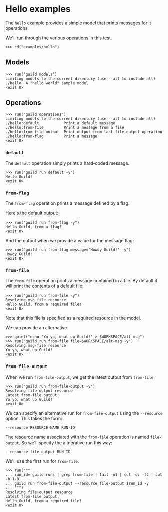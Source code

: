 # Hello examples

The `hello` example provides a simple model that prints messages for
it operations.

We'll run through the various operations in this test.

    >>> cd("examples/hello")

## Models

    >>> run("guild models")
    Limiting models to the current directory (use --all to include all)
    ./hello  A "hello world" sample model
    <exit 0>

## Operations

    >>> run("guild operations")
    Limiting models to the current directory (use --all to include all)
    ./hello:default           Print a default message
    ./hello:from-file         Print a message from a file
    ./hello:from-file-output  Print output from last file-output operation
    ./hello:from-flag         Print a message
    <exit 0>

### `default`

The `default` operation simply prints a hard-coded message.

    >>> run("guild run default -y")
    Hello Guild!
    <exit 0>

### `from-flag`

The `from-flag` operation prints a message defined by a flag.

Here's the default output:

    >>> run("guild run from-flag -y")
    Hello Guild, from a flag!
    <exit 0>

And the output when we provide a value for the message flag:

    >>> run("guild run from-flag message='Howdy Guild!' -y")
    Howdy Guild!
    <exit 0>

### `from-file`

The `from-file` operation prints a message contained in a file. By
default it will print the contents of a default file:

    >>> run("guild run from-file -y")
    Resolving msg-file resource
    Hello Guild, from a required file!
    <exit 0>

Note that this file is specified as a required resource in the model.

We can provide an alternative.

    >>> quiet("echo 'Yo yo, what up Guild!' > $WORKSPACE/alt-msg")
    >>> run("guild run from-file file=$WORKSPACE/alt-msg -y")
    Resolving msg-file resource
    Yo yo, what up Guild!
    <exit 0>

### `from-file-output`

When we run `from-file-output`, we get the latest output from
`from-file`:

    >>> run("guild run from-file-output -y")
    Resolving file-output resource
    Latest from-file output:
    Yo yo, what up Guild!
    <exit 0>

We can specify an alternative run for `from-file-output` using the
`--resource` option. This takes the form:

    --resource RESOURCE-NAME RUN-ID

The resource name associated with the `from-file` operation is named
`file-output`. So we'll specify the altnerative run this way:

    --resource file-output RUN-ID

We'll use the first run for `from-file`.

    >>> run("""
    ... run_id=`guild runs | grep from-file | tail -n1 | cut -d: -f2 | cut -b 1-8`
    ... guild run from-file-output --resource file-output $run_id -y
    ... """)
    Resolving file-output resource
    Latest from-file output:
    Hello Guild, from a required file!
    <exit 0>
